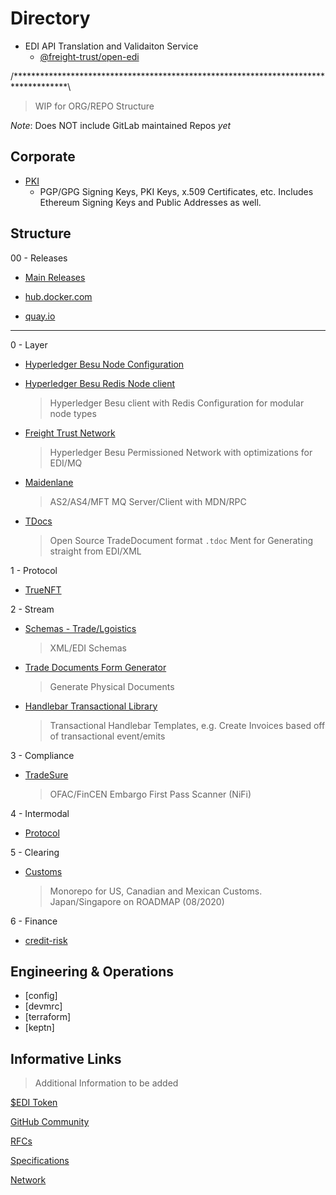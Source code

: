 # Directory


- EDI API Translation and Validaiton Service 
   * [@freight-trust/open-edi](https://github.com/freight-trust/open-edi)




/************************************************************************************\
> WIP for ORG/REPO Structure 

*Note*: Does NOT include GitLab maintained Repos *yet*

## Corporate

- [PKI](https://github.com/freight-trust/pki)
    * PGP/GPG Signing Keys, PKI Keys, x.509 Certificates, etc. Includes Ethereum Signing Keys and Public Addresses as well.

## Structure 

00 - Releases 
   * [Main Releases](https://github.com/freight-trust/releases)
   
   * [hub.docker.com](https://hub.docker.com/freightnetwork)
   
   * [quay.io](https://quay.io/organization/freight)

---

0 - Layer
  * [Hyperledger Besu Node Configuration](https://github.com/freight-trust/node)
  
  * [Hyperledger Besu Redis Node client](https://github.com/freight-chain/besu-storage-redis/)
    > Hyperledger Besu client with Redis Configuration for modular node types 
    
  * [Freight Trust Network](https://github.com/freight-chain/network)
    > Hyperledger Besu Permissioned Network with optimizations for EDI/MQ 
    
  * [Maidenlane](https://gitlab.com/maidenlane)
    > AS2/AS4/MFT MQ Server/Client with MDN/RPC
    
  * [TDocs](https://github.com/freight-trust/tdocs)
    > Open Source TradeDocument format `.tdoc` Ment for Generating straight from EDI/XML

1 - Protocol
  * [TrueNFT](https://github.com/freight-trust/truenft)

2 - Stream
  * [Schemas - Trade/Lgoistics](https://github.com/freight-trust/global)
      > XML/EDI Schemas
  * [Trade Documents Form Generator](https://github.com/freight-trust/tradedocs-formgen/tree/electron-pdf2)
      > Generate Physical Documents 
  * [Handlebar Transactional Library](https://github.com/freight-trust/hbtxs)
      > Transactional Handlebar Templates, e.g. Create Invoices based off of transactional event/emits
  
3 - Compliance
  * [TradeSure](https://github.com/freight-trust/tradesure)
    > OFAC/FinCEN Embargo First Pass Scanner (NiFi)

4 - Intermodal
  * [Protocol](https://github.com/freight-trust/protocol)

5 - Clearing
  * [Customs](https://github.com/freight-trust/customs)
      > Monorepo for US, Canadian and Mexican Customs. Japan/Singapore on ROADMAP (08/2020)

6 - Finance
  * [credit-risk](https://github.com/freight-trust/credit-risk)
  
## Engineering & Operations

- [config]
- [devmrc]
- [terraform]
- [keptn]


## Informative Links

> Additional Information to be added

[$EDI Token](https://github.com/freight-trust/editoken)

[GitHub Community](https://github.com/freight-chain)

[RFCs](https://github.com/freight-chain/rfc)

[Specifications](https://github.com/freight-trust/spec)

[Network](https://github.com/freight-chain/network)
